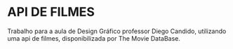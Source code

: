 # API DE FILMES

Trabalho para a aula de Design Gráfico professor Diego Candido, utilizando uma api de filmes, disponibilizada por The Movie DataBase.
